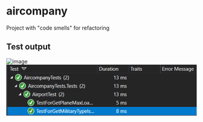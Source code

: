 # aircompany
Project with "code smells" for refactoring
## Test output
![image]()
![alt text](https://raw.githubusercontent.com/w1tsky/QA-Testing/master/Lab4/TestsDone.png)

